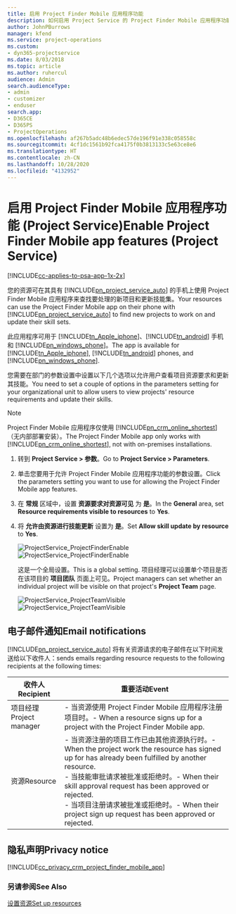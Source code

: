 ```yaml
---
title: 启用 Project Finder Mobile 应用程序功能
description: 如何启用 Project Service 的 Project Finder Mobile 应用程序功能
author: JohnPBurrows
manager: kfend
ms.service: project-operations
ms.custom:
- dyn365-projectservice
ms.date: 8/03/2018
ms.topic: article
ms.author: ruhercul
audience: Admin
search.audienceType:
- admin
- customizer
- enduser
search.app:
- D365CE
- D365PS
- ProjectOperations
ms.openlocfilehash: af267b5adc48b6edec57de196f91e338c058558c
ms.sourcegitcommit: 4cf1dc1561b92fca4175f0b3813133c5e63ce8e6
ms.translationtype: HT
ms.contentlocale: zh-CN
ms.lasthandoff: 10/28/2020
ms.locfileid: "4132952"
---
```

# <a name="enable-project-finder-mobile-app-features-project-service"></a><span data-ttu-id="d2b53-103">启用 Project Finder Mobile 应用程序功能 (Project Service)</span><span class="sxs-lookup"><span data-stu-id="d2b53-103">Enable Project Finder Mobile app features (Project Service)</span></span>

[!INCLUDE[cc-applies-to-psa-app-1x-2x](../includes/cc-applies-to-psa-app-1x-2x.md)]

<span data-ttu-id="d2b53-104">您的资源可在其具有 [!INCLUDE[pn_project_service_auto](../includes/pn-project-service-auto.md)] 的手机上使用 Project Finder Mobile 应用程序来查找要处理的新项目和更新技能集。</span><span class="sxs-lookup"><span data-stu-id="d2b53-104">Your resources can use the Project Finder Mobile app on their phone with [!INCLUDE[pn_project_service_auto](../includes/pn-project-service-auto.md)] to find new projects to work on and update their skill sets.</span></span>  
  
 <span data-ttu-id="d2b53-105">此应用程序可用于 [!INCLUDE[tn_Apple_iphone](../includes/tn-apple-iphone.md)]、[!INCLUDE[tn_android](../includes/tn-android.md)] 手机和 [!INCLUDE[pn_windows_phone](../includes/pn-windows-phone.md)]。</span><span class="sxs-lookup"><span data-stu-id="d2b53-105">The app is available for [!INCLUDE[tn_Apple_iphone](../includes/tn-apple-iphone.md)], [!INCLUDE[tn_android](../includes/tn-android.md)] phones, and [!INCLUDE[pn_windows_phone](../includes/pn-windows-phone.md)].</span></span>  
  
 <span data-ttu-id="d2b53-106">您需要在部门的参数设置中设置以下几个选项以允许用户查看项目资源要求和更新其技能。</span><span class="sxs-lookup"><span data-stu-id="d2b53-106">You need to set a couple of options in the parameters setting for your organizational unit to allow users to view projects' resource requirements and update their skills.</span></span>  
  
> [!NOTE]
>  <span data-ttu-id="d2b53-107">Project Finder Mobile 应用程序仅使用 [!INCLUDE[pn_crm_online_shortest](../includes/pn-crm-online-shortest.md)]（无内部部署安装）。</span><span class="sxs-lookup"><span data-stu-id="d2b53-107">The Project Finder Mobile app only works with [!INCLUDE[pn_crm_online_shortest](../includes/pn-crm-online-shortest.md)], not with on-premises installations.</span></span>  
  
1. <span data-ttu-id="d2b53-108">转到 **Project Service > 参数**。</span><span class="sxs-lookup"><span data-stu-id="d2b53-108">Go to **Project Service > Parameters**.</span></span>  
  
2. <span data-ttu-id="d2b53-109">单击您要用于允许 Project Finder Mobile 应用程序功能的参数设置。</span><span class="sxs-lookup"><span data-stu-id="d2b53-109">Click the parameters setting you want to use for allowing the Project Finder Mobile app features.</span></span>  
  
3. <span data-ttu-id="d2b53-110">在 **常规** 区域中，设置 **资源要求对资源可见** 为 **是**。</span><span class="sxs-lookup"><span data-stu-id="d2b53-110">In the **General** area, set **Resource requirements visible to resources** to **Yes**.</span></span>  
  
4. <span data-ttu-id="d2b53-111">将 **允许由资源进行技能更新** 设置为 **是**。</span><span class="sxs-lookup"><span data-stu-id="d2b53-111">Set **Allow skill update by resource** to **Yes**.</span></span>  
  
   <span data-ttu-id="d2b53-112">![ProjectService_ProjectFinderEnable](../psa/media/project-service-project-finder-enable.png "ProjectService_ProjectFinderEnable")</span><span class="sxs-lookup"><span data-stu-id="d2b53-112">![ProjectService_ProjectFinderEnable](../psa/media/project-service-project-finder-enable.png "ProjectService_ProjectFinderEnable")</span></span>  
  
   <span data-ttu-id="d2b53-113">这是一个全局设置。</span><span class="sxs-lookup"><span data-stu-id="d2b53-113">This is a global setting.</span></span> <span data-ttu-id="d2b53-114">项目经理可以设置单个项目是否在该项目的 **项目团队** 页面上可见。</span><span class="sxs-lookup"><span data-stu-id="d2b53-114">Project managers can set whether an individual project will be visible on that project's **Project Team** page.</span></span>  
  
   <span data-ttu-id="d2b53-115">![ProjectService_ProjectTeamVisible](../psa/media/project-service-project-team-visible.png "ProjectService_ProjectTeamVisible")</span><span class="sxs-lookup"><span data-stu-id="d2b53-115">![ProjectService_ProjectTeamVisible](../psa/media/project-service-project-team-visible.png "ProjectService_ProjectTeamVisible")</span></span>  
  
## <a name="email-notifications"></a><span data-ttu-id="d2b53-116">电子邮件通知</span><span class="sxs-lookup"><span data-stu-id="d2b53-116">Email notifications</span></span>  
 [!INCLUDE[pn_project_service_auto](../includes/pn-project-service-auto.md)] <span data-ttu-id="d2b53-117">将有关资源请求的电子邮件在以下时间发送给以下收件人：</span><span class="sxs-lookup"><span data-stu-id="d2b53-117">sends emails regarding resource requests to the following recipients at the following times:</span></span>  
  
|<span data-ttu-id="d2b53-118">收件人</span><span class="sxs-lookup"><span data-stu-id="d2b53-118">Recipient</span></span>|<span data-ttu-id="d2b53-119">重要活动</span><span class="sxs-lookup"><span data-stu-id="d2b53-119">Event</span></span>|  
|---------------|-----------|  
|<span data-ttu-id="d2b53-120">项目经理</span><span class="sxs-lookup"><span data-stu-id="d2b53-120">Project manager</span></span>|<span data-ttu-id="d2b53-121">-   当资源使用 Project Finder Mobile 应用程序注册项目时。</span><span class="sxs-lookup"><span data-stu-id="d2b53-121">-   When a resource signs up for a project with the Project Finder Mobile app.</span></span>|  
|<span data-ttu-id="d2b53-122">资源</span><span class="sxs-lookup"><span data-stu-id="d2b53-122">Resource</span></span>|<span data-ttu-id="d2b53-123">-   当资源注册的项目工作已由其他资源执行时。</span><span class="sxs-lookup"><span data-stu-id="d2b53-123">-   When the project work the resource has signed up for has already been fulfilled by another resource.</span></span><br /><span data-ttu-id="d2b53-124">-   当技能审批请求被批准或拒绝时。</span><span class="sxs-lookup"><span data-stu-id="d2b53-124">-   When their skill approval request has been approved or rejected.</span></span><br /><span data-ttu-id="d2b53-125">-   当项目注册请求被批准或拒绝时。</span><span class="sxs-lookup"><span data-stu-id="d2b53-125">-   When their project sign up request has been approved or rejected.</span></span>|  
  
## <a name="privacy-notice"></a><span data-ttu-id="d2b53-126">隐私声明</span><span class="sxs-lookup"><span data-stu-id="d2b53-126">Privacy notice</span></span>  
 [!INCLUDE[cc_privacy_crm_project_finder_mobile_app](../includes/cc-privacy-crm-project-finder-mobile-app.md)]  
  
### <a name="see-also"></a><span data-ttu-id="d2b53-127">另请参阅</span><span class="sxs-lookup"><span data-stu-id="d2b53-127">See Also</span></span>  
 [<span data-ttu-id="d2b53-128">设置资源</span><span class="sxs-lookup"><span data-stu-id="d2b53-128">Set up resources</span></span>](../psa/set-up-resources.md)
